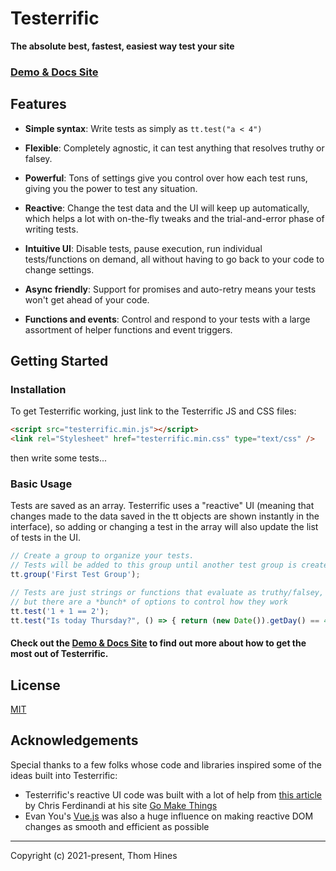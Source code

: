 # Testerrific

**The absolute best, fastest, easiest way test your site**

### [Demo & Docs Site](projects.thomhines.com/testerrific/)






## Features

- **Simple syntax**:
Write tests as simply as `tt.test("a < 4")`

- **Flexible**:
Completely agnostic, it can test anything that resolves truthy or falsey.

- **Powerful**:
Tons of settings give you control over how each test runs, giving you the power to test any situation.

- **Reactive**: 
Change the test data and the UI will keep up automatically, which helps a lot with on-the-fly tweaks and the trial-and-error phase of writing tests.

- **Intuitive UI**:
Disable tests, pause execution, run individual tests/functions on demand, all without having to go back to your code to change settings.

- **Async friendly**: 
Support for promises and auto-retry means your tests won't get ahead of your code.

- **Functions and events**:
Control and respond to your tests with a large assortment of helper functions and event triggers.



## Getting Started

### Installation

To get Testerrific working, just link to the Testerrific JS and CSS files:

```html
<script src="testerrific.min.js"></script>
<link rel="Stylesheet" href="testerrific.min.css" type="text/css" />
```

then write some tests...


### Basic Usage

Tests are saved as an array. Testerrific uses a "reactive" UI (meaning that changes made to the data saved in the tt objects are shown instantly in the interface), so adding or changing a test in the array will also update the list of tests in the UI.


```javascript
// Create a group to organize your tests.
// Tests will be added to this group until another test group is created
tt.group('First Test Group');

// Tests are just strings or functions that evaluate as truthy/falsey,
// but there are a *bunch* of options to control how they work
tt.test('1 + 1 == 2');
tt.test("Is today Thursday?", () => { return (new Date()).getDay() == 4; });
```

#### Check out the [Demo & Docs Site](projects.thomhines.com/testerrific/) to find out more about how to get the most out of Testerrific.



## License

[MIT](https://opensource.org/licenses/MIT)





## Acknowledgements

Special thanks to a few folks whose code and libraries inspired some of the ideas built into Testerrific:

- Testerrific's reactive UI code was built with a lot of help from [this article](https://gomakethings.com/how-to-batch-ui-rendering-in-a-reactive-state-based-ui-component-with-vanilla-js/) by Chris Ferdinandi at his site [Go Make Things](https://gomakethings.com/)
- Evan You's [Vue.js](https://vuejs.org/) was also a huge influence on making reactive DOM changes as smooth and efficient as possible




--------------------------------

Copyright (c) 2021-present, Thom Hines